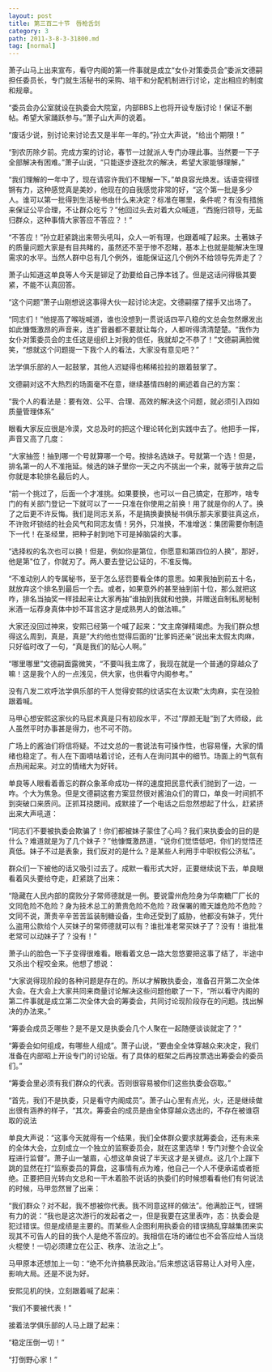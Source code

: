 ```yaml
---
layout: post
title: 第三百二十节　唇枪舌剑
category: 3
path: 2011-3-8-3-31800.md
tag: [normal]
---
```


萧子山马上出来宣布，看守内阁的第一件事就是成立“女仆对策委员会”委派文德嗣担任委员长，专门就生活秘书的采购、培干和分配机制进行讨论，定出相应的制度和规章。

“委员会办公室就设在执委会大院室，内部BBS上也将开设专版讨论！保证不删帖。希望大家踊跃参与。”萧子山大声的说着。

“废话少说，别讨论来讨论去又是半年一年的。”孙立大声说，“给出个期限！”

“到农历除夕前。完成方案的讨论，春节一过就派人专门办理此事。当然要一下子全部解决有困难。”萧子山说，“只能逐步逐批次的解决，希望大家能够理解，”

“我们理解的一年中了，现在请容许我们不理解一下。”单良容光焕发。话语变得铿锵有力，这种感觉真是美妙，他现在的自我感觉非常的好，“这个第一批是多少人。谁可以第一批得到生活秘书由什么来决定？标准在哪里，条件呢？有没有措施来保证公平合理，不让群众吃亏？”他回过头去对着大众喊道，“西施归领导，无盐归群众，这种事情大家答应不答应？！”

“不答应！”孙立赶紧跳出来带头吼叫，众人一听有理，也跟着喊了起来。土著妹子的质量问题大家是有目共睹的，虽然还不至于惨不忍睹，基本上也就是能解决生理需求的水平。当然人群中总有几个例外，谁能保证这几个例外不给领导先弄走了？

萧子山知道这单良等人今天是铆足了劲要给自己挣本钱了。但是这话问得极其要紧，不能不认真回答。

“这个问题”萧子山刚想说这事得大伙一起讨论决定。文德嗣摆了摆手又出场了。

“同志们！”他提高了喉咙喊道，谁也没想到一贯说话四平八稳的文总会忽然爆发出如此慷慨激昂的声音来，连扩音器都不要就让每介，人都听得清清楚楚。“我作为女仆对策委员会的主任这是组织上对我的信任，我就却之不恭了！”文德嗣满脸微笑，“想就这个问题提一下我个人的看法，大家没有意见吧？”

法学俱乐部的人一起鼓掌，其他人迟疑得也稀稀拉拉的跟着鼓掌了。

文德嗣对这不大热烈的场面毫不在意，继续基情四射的阐述着自己的方案：

“我个人的看法是：要有效、公平、合理、高效的解决这个问题，就必须引入四如质量管理体系”

眼看大家反应很是冷漠，文总及时的把这个理论转化到实践中去了。他把手一挥，声音又高了几度：

“大家抽签！抽到哪一个号就算哪一个号。按排名选妹子。号就第一个选！但是，排名第一的人不准拖延。候选的妹子里你一天之内不挑出一个来，就等于放弃之后你就是本轮排名最后的人。

“前一个挑过了，后面一个才准挑。如果要换，也可以一自己搞定，在那咋，啥专门的有关部门登记一下就可以了一一只准在你使用之前换！用了就是你的人了。换了之后更不许反悔。我们是同志关系，不是搞换妻换秘书俱乐那夫家要驻真这点，不许败坏锁结的社会风气和同志友情！另外，只准换，不准增送：集团需要你制造下一代！在圣经里，把种子射到地下可是掉脑袋的大事。

“选择权的名次也可以换！但是，例如你是第位，你愿意和第四位的人换”，那好，他是第"位了，你就刃了。两人要去登记公证的，不准反悔。

“不准动别人的专属秘书，至于怎么惩罚要看全体的意思。如果我抽到前五十名，就放弃这个排名到最后一个去。或者，如果意外的甚至抽到前十位，那么就把这咋，排名当抽奖一样挂起来让大家再抽”谁抽到我就和他换，并赠送自制私房秘制米酒一坛荐身真体中妙不耳言这才是成熟男人的做法嘛。”

大家还没回过神来，安熙已经第一个喊了起来：“文主席弹精竭虑。为我们群众想得这么周到，真是，真是”大约他也觉得后面的“比爹妈还亲”说出来太假太肉麻，只好临时改了一句，“真是我们的贴心人啊。”

“哪里哪里”文德嗣面露微笑，“不要叫我主席了，我现在就是一个普通的穿越众了嘛！这是我个人的一点浅见，供大家，也供看守内阁参考。”

没有八发二欢呼法学俱乐部的干人觉得安熙的纹话实在太议欺”太肉麻，实在没脸跟着喊。

马甲心想安熙这家伙的马屁术真是只有初段水平，不过“厚颜无耻”到了大师级，此人虽然平时办事甚是得力，也不可不防。

广场上的酱油们将信将疑。不过文总的一套说法有可操作性，也容易懂，大家的情绪也稳定了。有人在下面嘀咕着讨论，还有人在询问其中的细节。场面上的气氛有点热闹起来。对立的情绪大为好转。

单良等人眼看着善忘的群众象革命成功一样的速度把民意代表们抛到了一边，一咋。个大为焦急。但是文德嗣这套方案显然很对酱油众们的胃口，单良一时间抓不到突破口来质问。正抓耳挠腮间。成默接了一个电话之后忽然想起了什么，赶紧挤出来大声吼道：

“同志们不要被执委会欺骗了！你们都被妹子蒙住了心吗？我们来执委会的目的是什么？难道就是为了几个妹子？”他慷慨激昂道，“说你们觉悟低吧，你们的觉悟还真低。妹子不过是表象，我们反对的是什么？是某些人利用手中职权假公济私”。

群众们一下被他的话又吸引过去了。成默一看形式大好，正要继续说下去，单良眼看着风头要给夺走，赶紧跳了出来：

“隐藏在人民内部的腐败分子常师德就是一例。要说雷州危险身为华南糖厂厂长的文同危险不危险？身为技术总工的萧贵危险不危险？政保署的赡天雄危险不危险？文同不说，萧贵辛辛苦苦监装制糖设备，生命还受到了威胁，他都没有妹子，凭什么盗用公款给个人买妹子的常师德就可以有？谁批准老常买妹子了？没有！谁批准老常可以动妹子了？没有！”

萧子山的脸色一下子变得很难看。眼看着文总一路大忽悠要把这事了结了，半途中又杀出个程咬金来。他想了想说：

“大家说得现阶段的各种问题是存在的。所以才解散执委会，准备召开第二次全体大会。在大会上大家共同来商量讨论解决这些问题他歇了一下，“所以看守内阁的第二件事就是成立第二次全体大会的筹委会，共同讨论现阶段存在的问题。找出解决的办法来。”

“筹委会成员乏哪些？是不是又是执委会几个人聚在一起随便谈谈就定了？”

“筹委会如何组成，有哪些人组成”。萧子山说，“要由全全体穿越众来决定，我们准备在内部昭上开设专门的讨论版。有了具体的框架之后再投票选出筹委会的委员们。”

“筹委会里必须有我们群众的代表。否则很容易被你们这些执委会窃取。”

“首先，我们不是执委，只是看守内阁成员”。萧子山心里有点光，火，还是继续做出很有涵养的样子，“其次。筹委会的成员是由全体穿越众选出的，不存在被谁窃取的说法

单良大声说：“这事今天就得有一个结果，我们全体群众要求就筹委会，还有未来的全体大会，立刻成立一个独立的监察委员会，就在这里选举！专门对整个会议全程进行监督”。萧子山一皱眉，心想这单良说了半天这才是关键点。这几个上蹿下跳的显然在打“监察委员的算盘，这事情有点为难，他自己一个人不便承诺或者拒绝。正要把目光转向文总和一干木着脸不说话的执委们的时候想看看他们有何说法的时候，马甲忽然冒了出来：

“我们群众？对不起，我不想被你代表。我不同意这样的做法”。他满脸正气，铿锵有力的说：“我也是这次游行的发起者之一，但是我要在这里表咋，态：执委会是犯过错误。但是成绩是主要的。而某些人企图利用执委会的错误搞乱穿越集团来实现其不可告人的目的我个人是绝不答应的。我相信在场的诸位也不会答应给人当烧火棍使！一切必须建立在公正、秩序、法治之上”。

马甲原本还想加上一句：“绝不允许搞暴民政治。”后来想这话容易让人对号入座，影响大局。还是不说为好。

安熙见机的快，立刻跟着喊了起来：

“我们不要被代表！”

接着法学俱乐部的人马上跟了起来：

“稳定压倒一切！”

“打倒野心家！”